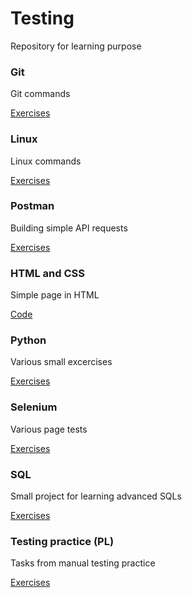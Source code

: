 # Testing
Repository for learning purpose

### Git

Git commands

[Exercises](Git/README.md)

### Linux

Linux commands

[Exercises](Linux/README.md)

### Postman

Building simple API requests

[Exercises](Postman/README.md)

### HTML and CSS

Simple page in HTML

[Code](HTML_and_CSS/README.md)

### Python

Various small excercises

[Exercises](Python/README.md)

### Selenium

Various page tests

[Exercises](Selenium/README.md)

### SQL

Small project for learning advanced SQLs

[Exercises](SQL/README.md)

### Testing practice (PL)

Tasks from manual testing practice 

[Exercises](Testing_practice/README.md)